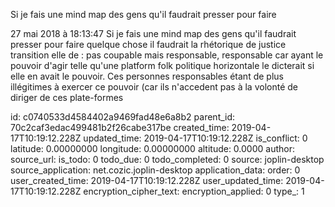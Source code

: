Si je fais une mind map des gens qu\'il faudrait presser pour faire

27 mai 2018 à 18:13:47
Si je fais une mind map des gens qu\'il faudrait presser pour faire
quelque chose il faudrait la rhétorique de justice transition elle de :
pas coupable mais responsable, responsable car ayant le pouvoir d\'agir
telle qu\'une platform folk politique horizontale le dicterait si elle
en avait le pouvoir. Ces personnes responsables étant de plus
illégitimes à exercer ce pouvoir (car ils n\'accedent pas à la volonté
de diriger de ces plate-formes


id: c0740533d4584402a9469fad48e6a8b2
parent_id: 70c2caf3edac499481b2f26cabe317be
created_time: 2019-04-17T10:19:12.228Z
updated_time: 2019-04-17T10:19:12.228Z
is_conflict: 0
latitude: 0.00000000
longitude: 0.00000000
altitude: 0.0000
author: 
source_url: 
is_todo: 0
todo_due: 0
todo_completed: 0
source: joplin-desktop
source_application: net.cozic.joplin-desktop
application_data: 
order: 0
user_created_time: 2019-04-17T10:19:12.228Z
user_updated_time: 2019-04-17T10:19:12.228Z
encryption_cipher_text: 
encryption_applied: 0
type_: 1